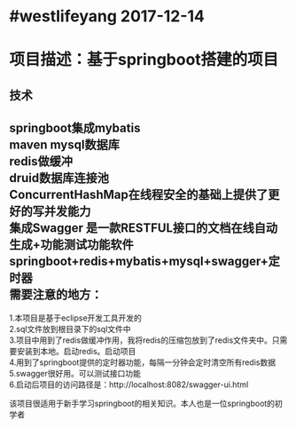 #westlifeyang 2017-12-14
==
项目描述：基于springboot搭建的项目
===
技术
-

springboot集成mybatis<br>
maven mysql数据库<br>
redis做缓冲<br>
druid数据库连接池<br>
ConcurrentHashMap在线程安全的基础上提供了更好的写并发能力<br>
集成Swagger 是一款RESTFUL接口的文档在线自动生成+功能测试功能软件<br>
springboot+redis+mybatis+mysql+swagger+定时器<br>
需要注意的地方：<br>
-
1.本项目是基于eclipse开发工具开发的<br>
2.sql文件放到根目录下的sql文件中<br>
3.项目中用到了redis做缓冲作用，我将redis的压缩包放到了redis文件夹中。只需要安装到本地。启动redis。启动项目<br>
4.用到了springboot提供的定时器功能，每隔一分钟会定时清空所有redis数据<br>
5.swagger很好用。可以测试接口功能<br>
6.启动后项目的访问路径是：http://localhost:8082/swagger-ui.html<br>

该项目很适用于新手学习springboot的相关知识。本人也是一位springboot的初学者<br>
